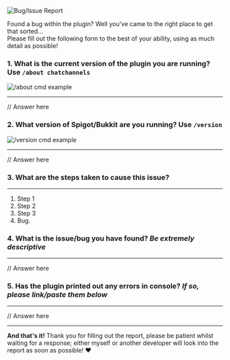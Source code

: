 ![Bug/Issue Report](http://i.imgur.com/MWY4ph7.png)

Found a bug within the plugin? Well you've came to the right place to get that sorted...  
Please fill out the following form to the best of your ability, using as much detail as possible!

### 1. What is the current version of the plugin you are running? Use `/about chatchannels`   
![/about cmd example](http://image.prntscr.com/image/f88e2ce4d967409fa63289b7ca0a6bfa.png)
***
  
// Answer here
 
### 2. What version of Spigot/Bukkit are you running? Use `/version`
![/version cmd example](http://image.prntscr.com/image/341ebb4a960e49129963ffb10141574e.png)
***
  
// Answer here
 
### 3. What are the steps taken to cause this issue?
***
  
1. Step 1
2. Step 2
3. Step 3
4. Bug.
 
### 4. What is the issue/bug you have found? _Be extremely descriptive_
***
  
// Answer here
  
### 5. Has the plugin printed out any errors in console? _If so, please link/paste them below_
***
  
// Answer here

***

**And that's it!** Thank you for filling out the report, please be patient whilst waiting for a response; either myself or another developer will look into the report as soon as possible! :heart: 
